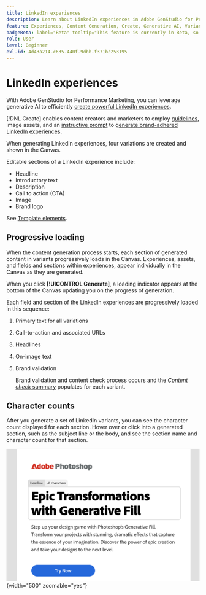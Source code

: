 ```yaml
---
title: LinkedIn experiences
description: Learn about LinkedIn experiences in Adobe GenStudio for Performance Marketing.
feature: Experiences, Content Generation, Create, Generative AI, Variant Generation
badgeBeta: label="Beta" tooltip="This feature is currently in Beta, so some functionality may be limited or subject to change."
role: User
level: Beginner
exl-id: 4d43a214-c635-440f-9dbb-f371bc253195
---
```

# LinkedIn experiences

With Adobe GenStudio for Performance Marketing, you can leverage generative AI to efficiently [create powerful LinkedIn experiences](/help/user-guide/create/create-linkedin.md).

[!DNL Create] enables content creators and marketers to employ [guidelines](/help/user-guide/guidelines/overview.md), image assets, and an [instructive prompt](/help/user-guide/effective-prompts.md) to [generate brand-adhered LinkedIn experiences](/help/user-guide/create/create-email-experience.md).

When generating LinkedIn experiences, four variations are created and shown in the Canvas.

Editable sections of a LinkedIn experience include:

* Headline
* Introductory text
* Description
* Call to action (CTA)
* Image
* Brand logo

See [Template elements](/help/user-guide/content/use-templates.md#template-elements).

## Progressive loading

When the content generation process starts, each section of generated content in variants progressively loads in the Canvas. Experiences, assets, and fields and sections within experiences, appear individually in the Canvas as they are generated.

When you click **[!UICONTROL Generate]**, a loading indicator appears at the bottom of the Canvas updating you on the progress of generation.

Each field and section of the LinkedIn experiences are progressively loaded in this sequence:

1. Primary text for all variations
1. Call-to-action and associated URLs
1. Headlines
1. On-image text
1. Brand validation

   Brand validation and content check process occurs and the [_Content check_ summary](/help/user-guide/guidelines/brand-validation.md#content-check-summary) populates for each variant.

## Character counts

After you generate a set of LinkedIn variants, you can see the character count displayed for each section. Hover over or click into a generated section, such as the subject line or the body, and see the section name and character count for that section.

![Character count](/help/assets/character-count.png){width="500" zoomable="yes"}
